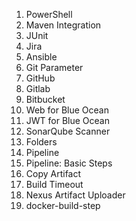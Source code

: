 1. PowerShell
2. Maven Integration
3. JUnit
4. Jira
5. Ansible
6. Git Parameter
7. GitHub
8. Gitlab
9. Bitbucket
10. Web for Blue Ocean
11. JWT for Blue Ocean
12. SonarQube Scanner
13. Folders
14. Pipeline
15. Pipeline: Basic Steps
16. Copy Artifact
17. Build Timeout
18. Nexus Artifact Uploader
19. docker-build-step
